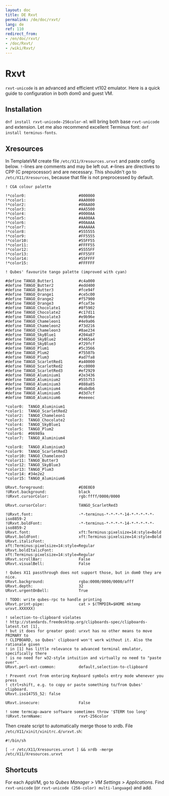 ```yaml
---
layout: doc
title: DE Rxvt
permalink: /de/doc/rxvt/
lang: de
ref: 110
redirect_from:
- /en/doc/rxvt/
- /doc/Rxvt/
- /wiki/Rxvt/
---
```


Rxvt
====

`rxvt-unicode` is an advanced and efficient vt102 emulator. Here is a quick guide to configuration in both dom0 and guest VM.

Installation
------------

`dnf install rxvt-unicode-256color-ml` will bring both base `rxvt-unicode` and extension.
Let me also recommend excellent Terminus font: `dnf install terminus-fonts`.

Xresources
----------

In TemplateVM create file `/etc/X11/Xresources.urxvt` and paste config below.
`!`-lines are comments and may be left out.
`#`-lines are directives to CPP (C preprocessor) and are necessary.
This shouldn't go to `/etc/X11/Xresources`, because that file is not preprocessed by default.

~~~
! CGA colour palette

!*color0:                       #000000
!*color1:                       #AA0000
!*color2:                       #00AA00
!*color3:                       #AA5500
!*color4:                       #0000AA
!*color5:                       #AA00AA
!*color6:                       #00AAAA
!*color7:                       #AAAAAA
!*color8:                       #555555
!*color9:                       #FF5555
!*color10:                      #55FF55
!*color11:                      #FFFF55
!*color12:                      #5555FF
!*color13:                      #FF55FF
!*color14:                      #55FFFF
!*color15:                      #FFFFFF

! Qubes' favourite tango palette (improved with cyan)

#define TANGO_Butter1           #c4a000
#define TANGO_Butter2           #edd400
#define TANGO_Butter3           #fce94f
#define TANGO_Orange1           #ce5c00
#define TANGO_Orange2           #f57900
#define TANGO_Orange3           #fcaf3e
#define TANGO_Chocolate1        #8f5902
#define TANGO_Chocolate2        #c17d11
#define TANGO_Chocolate3        #e9b96e
#define TANGO_Chameleon1        #4e9a06
#define TANGO_Chameleon2        #73d216
#define TANGO_Chameleon3        #8ae234
#define TANGO_SkyBlue1          #204a87
#define TANGO_SkyBlue2          #3465a4
#define TANGO_SkyBlue3          #729fcf
#define TANGO_Plum1             #5c3566
#define TANGO_Plum2             #75507b
#define TANGO_Plum3             #ad7fa8
#define TANGO_ScarletRed1       #a40000
#define TANGO_ScarletRed2       #cc0000
#define TANGO_ScarletRed3       #ef2929
#define TANGO_Aluminium1        #2e3436
#define TANGO_Aluminium2        #555753
#define TANGO_Aluminium3        #888a85
#define TANGO_Aluminium4        #babdb6
#define TANGO_Aluminium5        #d3d7cf
#define TANGO_Aluminium6        #eeeeec

*color0:  TANGO_Aluminium1
*color1:  TANGO_ScarletRed2
*color2:  TANGO_Chameleon1
*color3:  TANGO_Chocolate2
*color4:  TANGO_SkyBlue1
*color5:  TANGO_Plum2
*color6:  #06989a
*color7:  TANGO_Aluminium4

*color8:  TANGO_Aluminium3
*color9:  TANGO_ScarletRed3
*color10: TANGO_Chameleon3
*color11: TANGO_Butter3
*color12: TANGO_SkyBlue3
*color13: TANGO_Plum3
*color14: #34e2e2
*color15: TANGO_Aluminium6

URxvt.foreground:               #E0E0E0
!URxvt.background:              black
!URxvt.cursorColor:             rgb:ffff/0000/0000

URxvt.cursorColor:              TANGO_ScarletRed3

!URxvt.font:                    -*-terminus-*-*-*-*-14-*-*-*-*-*-iso8859-2
!URxvt.boldFont:                -*-terminus-*-*-*-*-14-*-*-*-*-*-iso8859-2
URxvt.font:                     xft:Terminus:pixelsize=14:style=Bold
URxvt.boldFont:                 xft:Terminus:pixelsize=14:style=Bold
URxvt.italicFont:               xft:Terminus:pixelsize=14:style=Regular
URxvt.boldItalicFont:           xft:Terminus:pixelsize=14:style=Regular
URxvt.scrollBar:                False
URxvt.visualBell:               False

! Qubes X11 passthrough does not support those, but in dom0 they are nice.
URxvt.background:               rgba:0000/0000/0000/afff
URxvt.depth:                    32
URxvt.urgentOnBell:             True

! TODO: write qubes-rpc to handle printing
URxvt.print-pipe:               cat > $(TMPDIR=$HOME mktemp urxvt.XXXXXX)

! selection-to-clipboard violates
! http://standards.freedesktop.org/clipboards-spec/clipboards-latest.txt [1],
! but it does for greater good: urxvt has no other means to move PRIMARY to
! CLIPBOARD, so Qubes' clipboard won't work without it. Also the rationale given
! in [1] has little relevance to advanced terminal emulator, specifically there
! is no need for w32-style intuition and virtually no need to "paste over".
URxvt.perl-ext-common:          default,selection-to-clipboard

! Prevent rxvt from entering Keyboard symbols entry mode whenever you press
! ctrl+shift, e.g. to copy or paste something to/from Qubes' clipboard.
URxvt.iso14755_52: false

URxvt.insecure:                 False

! some termcap-aware software sometimes throw '$TERM too long'
!URxvt.termName:                rxvt-256color
~~~

Then create script to automatically merge those to xrdb.
File `/etc/X11/xinit/xinitrc.d/urxvt.sh`:

~~~
#!/bin/sh

[ -r /etc/X11/Xresources.urxvt ] && xrdb -merge /etc/X11/Xresources.urxvt
~~~

Shortcuts
---------

For each AppVM, go to *Qubes Manager \> VM Settings \> Applications*. 
Find `rxvt-unicode` (or `rxvt-unicode (256-color) multi-language`) and add.
